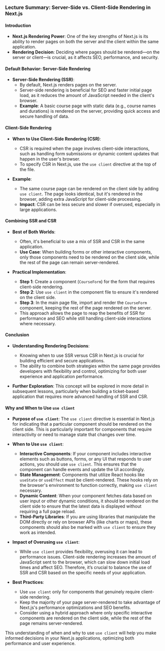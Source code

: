### Lecture Summary: Server-Side vs. Client-Side Rendering in Next.js

#### **Introduction**
- **Next.js Rendering Power**: One of the key strengths of Next.js is its ability to render pages on both the server and the client within the same application.
- **Rendering Decision**: Deciding where pages should be rendered—on the server or client—is crucial, as it affects SEO, performance, and security.

#### **Default Behavior: Server-Side Rendering**
- **Server-Side Rendering (SSR)**:
  - By default, Next.js renders pages on the server.
  - Server-side rendering is beneficial for SEO and faster initial page load, as it reduces the amount of JavaScript needed in the client's browser.
  - **Example**: A basic course page with static data (e.g., course names and durations) is rendered on the server, providing quick access and secure handling of data.

#### **Client-Side Rendering**
- **When to Use Client-Side Rendering (CSR)**:
  - CSR is required when the page involves client-side interactions, such as handling form submissions or dynamic content updates that happen in the user's browser.
  - To specify CSR in Next.js, use the `use client` directive at the top of the file.

- **Example**:
  - The same course page can be rendered on the client side by adding `use client`. The page looks identical, but it's rendered in the browser, adding extra JavaScript for client-side processing.
  - **Impact**: CSR can be less secure and slower if overused, especially in large applications.

#### **Combining SSR and CSR**
- **Best of Both Worlds**:
  - Often, it's beneficial to use a mix of SSR and CSR in the same application.
  - **Use Case**: When building forms or other interactive components, only those components need to be rendered on the client side, while the rest of the page can remain server-rendered.

- **Practical Implementation**:
  - **Step 1**: Create a component (`CourseForm`) for the form that requires client-side rendering.
  - **Step 2**: Use `use client` in the component file to ensure it's rendered on the client side.
  - **Step 3**: In the main page file, import and render the `CourseForm` component, keeping the rest of the page rendered on the server.
  - This approach allows the page to reap the benefits of SSR for performance and SEO while still handling client-side interactions where necessary.

#### **Conclusion**
- **Understanding Rendering Decisions**:
  - Knowing when to use SSR versus CSR in Next.js is crucial for building efficient and secure applications.
  - The ability to combine both strategies within the same page provides developers with flexibility and control, optimizing for both user experience and application performance.

- **Further Exploration**: This concept will be explored in more detail in subsequent lessons, particularly when building a ticket-based application that requires more advanced handling of SSR and CSR.

#### **Why and When to Use `use client`**
- **Purpose of `use client`**: The `use client` directive is essential in Next.js for indicating that a particular component should be rendered on the client side. This is particularly important for components that require interactivity or need to manage state that changes over time.

- **When to Use `use client`**:
  - **Interactive Components**: If your component includes interactive elements such as buttons, forms, or any UI that responds to user actions, you should use `use client`. This ensures that the component can handle events and update the UI accordingly.
  - **State Management**: Components that utilize React hooks like `useState` or `useEffect` must be client-rendered. These hooks rely on the browser's environment to function correctly, making `use client` necessary.
  - **Dynamic Content**: When your component fetches data based on user input or other dynamic conditions, it should be rendered on the client side to ensure that the latest data is displayed without requiring a full page reload.
  - **Third-Party Libraries**: If you are using libraries that manipulate the DOM directly or rely on browser APIs (like charts or maps), these components should also be marked with `use client` to ensure they work as intended.

- **Impact of Overusing `use client`**:
  - While `use client` provides flexibility, overusing it can lead to performance issues. Client-side rendering increases the amount of JavaScript sent to the browser, which can slow down initial load times and affect SEO. Therefore, it’s crucial to balance the use of SSR and CSR based on the specific needs of your application.

- **Best Practices**:
  - Use `use client` only for components that genuinely require client-side rendering.
  - Keep the majority of your page server-rendered to take advantage of Next.js's performance optimizations and SEO benefits.
  - Consider using a hybrid approach where only specific interactive components are rendered on the client side, while the rest of the page remains server-rendered.

This understanding of when and why to use `use client` will help you make informed decisions in your Next.js applications, optimizing both performance and user experience.
